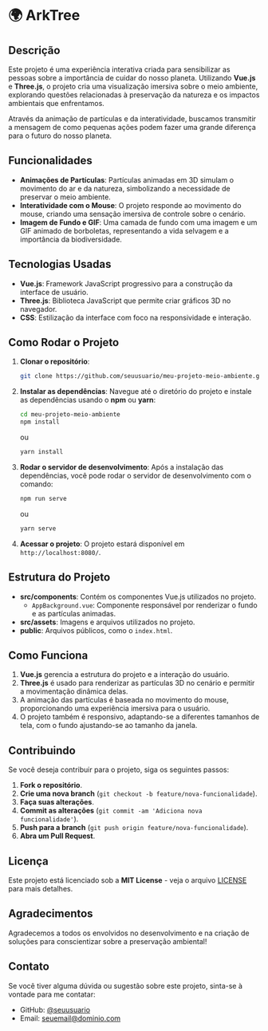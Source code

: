 # 🌍 ArkTree 

## Descrição

Este projeto é uma experiência interativa criada para sensibilizar as pessoas sobre a importância de cuidar do nosso planeta. Utilizando **Vue.js** e **Three.js**, o projeto cria uma visualização imersiva sobre o meio ambiente, explorando questões relacionadas à preservação da natureza e os impactos ambientais que enfrentamos.

Através da animação de partículas e da interatividade, buscamos transmitir a mensagem de como pequenas ações podem fazer uma grande diferença para o futuro do nosso planeta.

## Funcionalidades

- **Animações de Partículas**: Partículas animadas em 3D simulam o movimento do ar e da natureza, simbolizando a necessidade de preservar o meio ambiente.
- **Interatividade com o Mouse**: O projeto responde ao movimento do mouse, criando uma sensação imersiva de controle sobre o cenário.
- **Imagem de Fundo e GIF**: Uma camada de fundo com uma imagem e um GIF animado de borboletas, representando a vida selvagem e a importância da biodiversidade.

## Tecnologias Usadas

- **Vue.js**: Framework JavaScript progressivo para a construção da interface de usuário.
- **Three.js**: Biblioteca JavaScript que permite criar gráficos 3D no navegador.
- **CSS**: Estilização da interface com foco na responsividade e interação.

## Como Rodar o Projeto

1. **Clonar o repositório**:
    ```bash
    git clone https://github.com/seuusuario/meu-projeto-meio-ambiente.git
    ```

2. **Instalar as dependências**:
    Navegue até o diretório do projeto e instale as dependências usando o **npm** ou **yarn**:
    ```bash
    cd meu-projeto-meio-ambiente
    npm install
    ```
    ou
    ```bash
    yarn install
    ```

3. **Rodar o servidor de desenvolvimento**:
    Após a instalação das dependências, você pode rodar o servidor de desenvolvimento com o comando:
    ```bash
    npm run serve
    ```
    ou
    ```bash
    yarn serve
    ```

4. **Acessar o projeto**:
    O projeto estará disponível em `http://localhost:8080/`.

## Estrutura do Projeto

- **src/components**: Contém os componentes Vue.js utilizados no projeto.
  - `AppBackground.vue`: Componente responsável por renderizar o fundo e as partículas animadas.
- **src/assets**: Imagens e arquivos utilizados no projeto.
- **public**: Arquivos públicos, como o `index.html`.

## Como Funciona

1. **Vue.js** gerencia a estrutura do projeto e a interação do usuário.
2. **Three.js** é usado para renderizar as partículas 3D no cenário e permitir a movimentação dinâmica delas.
3. A animação das partículas é baseada no movimento do mouse, proporcionando uma experiência imersiva para o usuário.
4. O projeto também é responsivo, adaptando-se a diferentes tamanhos de tela, com o fundo ajustando-se ao tamanho da janela.

## Contribuindo

Se você deseja contribuir para o projeto, siga os seguintes passos:

1. **Fork o repositório**.
2. **Crie uma nova branch** (`git checkout -b feature/nova-funcionalidade`).
3. **Faça suas alterações**.
4. **Commit as alterações** (`git commit -am 'Adiciona nova funcionalidade'`).
5. **Push para a branch** (`git push origin feature/nova-funcionalidade`).
6. **Abra um Pull Request**.

## Licença

Este projeto está licenciado sob a **MIT License** - veja o arquivo [LICENSE](LICENSE) para mais detalhes.

## Agradecimentos

Agradecemos a todos os envolvidos no desenvolvimento e na criação de soluções para conscientizar sobre a preservação ambiental!

## Contato

Se você tiver alguma dúvida ou sugestão sobre este projeto, sinta-se à vontade para me contatar:

- GitHub: [@seuusuario](https://github.com/seuusuario)
- Email: [seuemail@dominio.com](mailto:seuemail@dominio.com)
